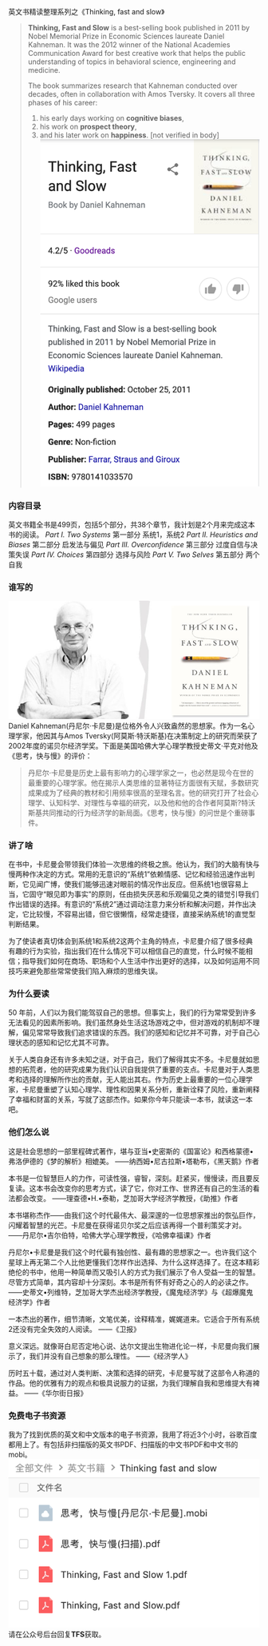 英文书精读整理系列之《Thinking, fast and slow》
>**Thinking, Fast and Slow** is a best-selling book published in 2011 by Nobel Memorial Prize in Economic Sciences laureate Daniel Kahneman. It was the 2012 winner of the National Academies Communication Award for best creative work that helps the public understanding of topics in behavioral science, engineering and medicine.
> 
>The book summarizes research that Kahneman conducted over decades, often in collaboration with Amos Tversky. It covers all three phases of his career: 
> 1) his early days working on **cognitive biases**, 
> 2) his work on **prospect theory**, 
> 3) and his later work on **happiness**. [not verified in body]
![](./_image/2020-06-13-10-53-30.png)

###  内容目录
英文书籍全书是499页，包括5个部分，共38个章节，我计划是2个月来完成这本书的阅读。
*Part I. Two Systems*
第一部分 系统1，系统2
*Part II. Heuristics and Biases*
第二部分 启发法与偏见
*Part III. Overconfidence*
第三部分 过度自信与决策失误
*Part IV. Choices*
第四部分 选择与风险
*Part V. Two Selves*
第五部分 两个自我

### 谁写的
![](./_image/2020-06-13-11-30-56.jpg)
Daniel Kahneman(丹尼尔·卡尼曼)是位格外令人兴致盎然的思想家。作为一名心理学家，他因其与Amos Tversky(阿莫斯·特沃斯基)在决策制定上的研究而荣获了2002年度的诺贝尔经济学奖。下面是美国哈佛大学心理学教授史蒂文·平克对他及《思考，快与慢》的评价：
>丹尼尔·卡尼曼是历史上最有影响力的心理学家之一，也必然是现今在世的最重要的心理学家。他在揭示人类思维的显著特征方面很有天赋，多数研究成果成为了经典的教材和引用频率很高的至理名言。他的研究打开了社会心理学、认知科学、对理性与幸福的研究，以及他和他的合作者阿莫斯?特沃斯基共同推动的行为经济学的新局面。《思考，快与慢》的问世是个重磅事件。

### 讲了啥
在书中，卡尼曼会带领我们体验一次思维的终极之旅。他认为，我们的大脑有快与慢两种作决定的方式。常用的无意识的“系统1”依赖情感、记忆和经验迅速作出判断，它见闻广博，使我们能够迅速对眼前的情况作出反应。但系统1也很容易上当，它固守“眼见即为事实”的原则，任由损失厌恶和乐观偏见之类的错觉引导我们作出错误的选择。有意识的“系统2”通过调动注意力来分析和解决问题，并作出决定，它比较慢，不容易出错，但它很懒惰，经常走捷径，直接采纳系统1的直觉型判断结果。

为了使读者真切体会到系统1和系统2这两个主角的特点，卡尼曼介绍了很多经典有趣的行为实验，指出我们在什么情况下可以相信自己的直觉，什么时候不能相信；指导我们如何在商场、职场和个人生活中作出更好的选择，以及如何运用不同技巧来避免那些常常使我们陷入麻烦的思维失误。

### 为什么要读
50 年前，人们以为我们能驾驭自己的思想。但事实上，我们的行为常常受到许多无法看见的因素所影响。我们虽然身处生活这场游戏之中，但对游戏的机制却不理解，偏见常常导致我们追求错误的东西。我们的感知和记忆并不可靠，对于自己心理状态的感知和记忆尤其不可靠。

关于人类自身还有许多未知之谜，对于自己，我们了解得其实不多。卡尼曼就如思想的拓荒者，他的研究成果为我们认识自我提供了重要的支点。卡尼曼对于人类思考和选择的理解所作出的贡献，无人能出其右。作为历史上最重要的一位心理学家，卡尼曼重塑了认知心理学、理性和因果关系分析，重新诠释了风险，重新阐释了幸福和财富的关系，写就了这部杰作。如果你今年只能读一本书，就读这一本吧。

### 他们怎么说
这是社会思想的一部里程碑式著作，堪与亚当•史密斯的《国富论》和西格蒙德•弗洛伊德的《梦的解析》相媲美。
——纳西姆•尼古拉斯•塔勒布，《黑天鹅》作者

本书是一位智慧巨人的力作，可读性强，睿智，深刻。赶紧买，慢慢读，而且要反复读。这本书会改变你的思考方式，读了它，你对工作、世界还有自己的生活的看法都会改变。
——理查德•H.•泰勒，芝加哥大学经济学教授，《助推》作者

本书堪称杰作——由我们这个时代最伟大、最深邃的一位思想家推出的恢弘巨作，闪耀着智慧的光芒。卡尼曼在获得诺贝尔奖之后应该再得一个普利策奖才对。
——丹尼尔•吉尔伯特，哈佛大学心理学教授，《哈佛幸福课》作者

丹尼尔•卡尼曼是我们这个时代最有独创性、最有趣的思想家之一。也许我们这个星球上再无第二个人比他更懂我们怎样作出选择、为什么这样选择了。在这本精彩绝伦的书中，他用一种简单而又吸引人的方式为我们展示了令人受益一生的智慧。尽管方式简单，其内容却十分深刻。本书是所有怀有好奇之心的人的必读之作。
——史蒂文•列维特，芝加哥大学杰出经济学教授，《魔鬼经济学》与《超爆魔鬼经济学》作者

一本杰出的著作，细节清晰，文笔优美，诠释精准，娓娓道来。它适合于所有系统2还没有完全失效的人阅读。
——《卫报》

意义深远。就像哥白尼否定地心说、达尔文提出生物进化论一样，卡尼曼向我们展示了，我们并没有自己想象的那么理性。
——《经济学人》

历时五十载，通过对人类判断、决策和选择的研究，卡尼曼写就了这部令人称道的作品。他的优雅有力的观点和极具说服力的证据，为我们理解自我和思维提大有裨益。
——《华尔街日报》

### 免费电子书资源
我为了找到优质的英文和中文版本的电子书资源，我用了将近3个小时，谷歌百度都用上了。有包括非扫描版的英文书PDF、扫描版的中文书PDF和中文书的mobi。
![](./_image/2020-06-13-11-39-46.png)
请在公众号后台回复**TFS**获取。

